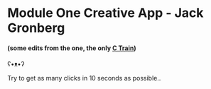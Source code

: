 # Module One Creative App - Jack Gronberg
#### (some edits from the one, the only [C Train](https://github.com/colin45h))

ʕ•ᴥ•ʔ

Try to get as many clicks in 10 seconds as possible..
